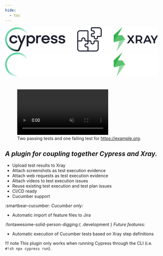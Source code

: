 ```yaml
---
hide:
  - toc
---
```


![plugin header](assets/images/headerDark.svg#only-light)
![plugin header](assets/images/headerLight.svg#only-dark)

<h1><!-- no title, the image is title enough --></h1>

<figure markdown>
   <video controls autoplay muted>
     <source src="assets/videos/showcase.mp4" type="video/mp4">
     Your browser does not support the video tag.
   </video>
  <figcaption>Two passing tests and one failing test for <a href="https://example.org">https://example.org</a>.</figcaption>
</figure>

<h2 style="color:var(--md-default-fg-color--light)"><i>A plugin for coupling together Cypress and Xray.</i></h2>

- Upload test results to Xray
- Attach screenshots as test execution evidence
- Attach web requests as test execution evidence
- Attach videos to test execution issues
- Reuse existing test execution and test plan issues
- CI/CD ready
- Cucumber support

:smartbear-cucumber: <span class="cucumber"><i>Cucumber only:</i></span>

- Automatic import of feature files to Jira

:fontawesome-solid-person-digging:{ .development } <span class="development"><i>Future features:</i></span>

- Automatic execution of Cucumber tests based on Xray step definitions

!!! note
    This plugin only works when running Cypress through the CLI (i.e. `#!sh npx cypress run`).
